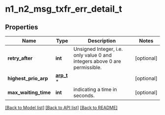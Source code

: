 # n1_n2_msg_txfr_err_detail_t

## Properties
Name | Type | Description | Notes
------------ | ------------- | ------------- | -------------
**retry_after** | **int** | Unsigned Integer, i.e. only value 0 and integers above 0 are permissible. | [optional] 
**highest_prio_arp** | [**arp_t**](arp.md) \* |  | [optional] 
**max_waiting_time** | **int** | indicating a time in seconds. | [optional] 

[[Back to Model list]](../README.md#documentation-for-models) [[Back to API list]](../README.md#documentation-for-api-endpoints) [[Back to README]](../README.md)


